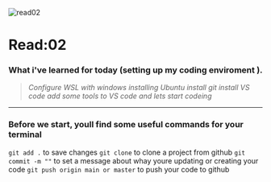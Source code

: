 ![read02](https://devblogs.microsoft.com/commandline/wp-content/uploads/sites/33/2020/01/terminal-retro-green.png)

# Read:02
### What i've learned for today (setting up my coding enviroment ).
>*Configure WSL with windows*
*installing Ubuntu*
*install git*
*install VS code*
*add some tools to VS code*
*and lets start codeing*
---
### Before we start, youll find some useful commands for your terminal

`git add .` to save changes 
`git clone` to clone a project from github
`git commit -m ""` to set a message about whay youre updating or creating your code
`git push origin main or master` to push your code to github




